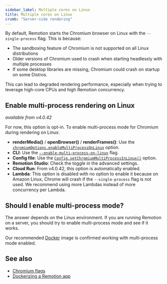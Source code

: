 ```yaml
---
sidebar_label: Multiple cores on Linux
title: Multiple cores on Linux
crumb: "Server-side rendering"
---
```


By default, Remotion starts the Chromium browser on Linux with the `--single-process` flag. This is because:

- The sandboxing feature of Chromium is not supported on all Linux distributions
- Older versions of Chromium used to crash when starting headlessly with multiple processes
- If some desktop libraries are missing, Chromium could crash on startup on some Distros.

This can lead to degraded rendering performance, especially when trying to leverage high-core CPUs and high Remotion concurrency.

## Enable multi-process rendering on Linux

_available from v4.0.42_

For now, this option is opt-in. To enable multi-process mode for Chromium during rendering on Linux:

- **renderMedia()** / **openBrowser()** / **renderFrames()**: Use the [`chromiumOptions.enableMultiProcessOnLinux`](/docs/renderer/render-media#enablemultiprocessonlinux) option.
- **CLI**: Use the [`--enable-multi-process-on-linux`](/docs/cli/render#--enable-multiprocess-on-linux) flag.
- **Config file**: Use the [`Config.setChromiumMultiProcessInLinux()`](/docs/config#setchromiummultiprocessonlinux) option.
- **Remotion Studio**: Check the toggle in the advanced settings.
- **Cloud Run**: From v4.0.42, this option is automatically enabled.
- **Lambda**: This option is disabled with no option to enable it because on Amazon Linux, Chrome will crash if the `--single-process` flag is not used. We recommend using more Lambdas instead of more concurrency per Lambda.

## Should I enable multi-process mode?

The answer depends on the Linux environment. If you are running Remotion on a server, you should try to enable multi-process mode and see if it works.

Our recommended [Docker](/docs/docker) image is confirmed working with multi-process mode enabled.

## See also

- [Chromium flags](/docs/chromium-flags)
- [Dockerizing a Remotion app](/docs/docker)
